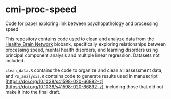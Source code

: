 # cmi-proc-speed
Code for paper exploring link between psychopathology and processing speed

This repository contains code used to clean and analyze data from the [Healthy Brain Network](https://childmind.org/science/global-open-science/healthy-brain-network/) biobank, specifically exploring relationships between processing speed, mental health disorders, and learning disorders using principal component analysis and multiple linear regression. Datasets not included.

`clean_data.R` contains the code to organize and clean all assessment data, and `PS_analysis.R` contains code to generate results used in manuscript [https://doi.org/10.1038/s41598-020-66892-z](https://doi.org/10.1038/s41598-020-66892-z), including those that did not make it into the final draft.